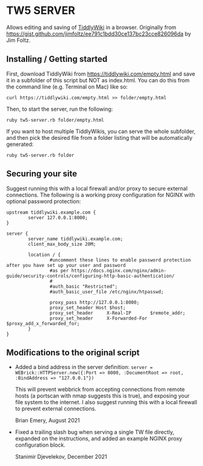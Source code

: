 # TW5 SERVER

Allows editing and saving of [TiddlyWiki](https://tiddlywiki.com) in a browser. Originally from https://gist.github.com/jimfoltz/ee791c1bdd30ce137bc23cce826096da by Jim Foltz.

## Installing / Getting started
First, download TiddlyWiki from https://tiddlywiki.com/empty.html and save it in a subfolder of this script but NOT as index.html. You can do this from the command line (e.g. Terminal on Mac) like so:

`curl https://tiddlywiki.com/empty.html >> folder/empty.html`

Then, to start the server, run the following:

`ruby tw5-server.rb folder/empty.html`

If you want to host multiple TiddlyWikis, you can serve the whole subfolder, and then pick the desired file from a folder listing that will be automatically generated:

`ruby tw5-server.rb folder`

## Securing your site
Suggest running this with a local firewall and/or proxy to secure external connections. The following is a working proxy configuration for NGINX with optional password protection:

```nginx
upstream tiddlywiki.example.com {
        server 127.0.0.1:8000;
}

server {
        server_name tiddlywiki.example.com;
        client_max_body_size 20M;

        location / {
                #uncomment these lines to enable password protection after you have set up your user and password
                #as per https://docs.nginx.com/nginx/admin-guide/security-controls/configuring-http-basic-authentication/
                #
                #auth_basic "Restricted";
                #auth_basic_user_file /etc/nginx/htpasswd;

                proxy_pass http://127.0.0.1:8000;
                proxy_set_header Host $host;
                proxy_set_header     X-Real-IP       $remote_addr;
                proxy_set_header     X-Forwarded-For $proxy_add_x_forwarded_for;
        }
}
```

## Modifications to the original script
* Added a bind address in the server definition:
  ```server = WEBrick::HTTPServer.new({:Port => 8000, :DocumentRoot => root, :BindAddress => "127.0.0.1"})```

  This will prevent webbrick from accepting connections from remote hosts (a portscan with nmap 
  suggests this is true), and exposing your file system to the internet. I also suggest running 
  this with a local firewall to prevent external connections.

  Brian Emery, August 2021

* Fixed a trailing slash bug when serving a single TW file directly, expanded on the instructions, and added an example NGINX proxy configuration block.
  
  Stanimir Djevelekov, December 2021
